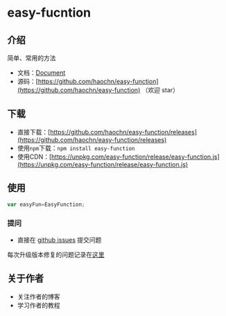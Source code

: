# easy-fucntion
## 介绍
简单、常用的方法

- 文档：[Document](./doc/use/README.md)
- 源码：[https://github.com/haochn/easy-function](https://github.com/haochn/easy-function) （欢迎 star）

## 下载

- 直接下载：[https://github.com/haochn/easy-function/releases](https://github.com/haochn/easy-function/releases)
- 使用`npm`下载：`npm install easy-function`
- 使用CDN：[https://unpkg.com/easy-function/release/easy-function.js](https://unpkg.com/easy-function/release/easy-function.js)


## 使用

```javascript
var easyFun=EasyFunction;
```

### 提问

- 直接在 [github issues](https://github.com/haochn/easy-function/issues) 提交问题

每次升级版本修复的问题记录在[这里](./ISSUE.md)

## 关于作者

- 关注作者的博客 
- 学习作者的教程

